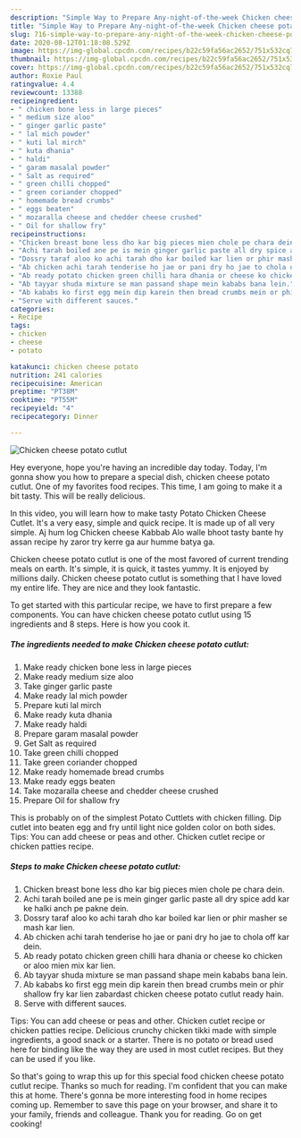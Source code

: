 ```yaml
---
description: "Simple Way to Prepare Any-night-of-the-week Chicken cheese potato cutlut"
title: "Simple Way to Prepare Any-night-of-the-week Chicken cheese potato cutlut"
slug: 716-simple-way-to-prepare-any-night-of-the-week-chicken-cheese-potato-cutlut
date: 2020-08-12T01:18:08.529Z
image: https://img-global.cpcdn.com/recipes/b22c59fa56ac2652/751x532cq70/chicken-cheese-potato-cutlut-recipe-main-photo.jpg
thumbnail: https://img-global.cpcdn.com/recipes/b22c59fa56ac2652/751x532cq70/chicken-cheese-potato-cutlut-recipe-main-photo.jpg
cover: https://img-global.cpcdn.com/recipes/b22c59fa56ac2652/751x532cq70/chicken-cheese-potato-cutlut-recipe-main-photo.jpg
author: Roxie Paul
ratingvalue: 4.4
reviewcount: 13388
recipeingredient:
- " chicken bone less in large pieces"
- " medium size aloo"
- " ginger garlic paste"
- " lal mich powder"
- " kuti lal mirch"
- " kuta dhania"
- " haldi"
- " garam masalal powder"
- " Salt as required"
- " green chilli chopped"
- " green coriander chopped"
- " homemade bread crumbs"
- " eggs beaten"
- " mozaralla cheese and chedder cheese crushed"
- " Oil for shallow fry"
recipeinstructions:
- "Chicken breast bone less dho kar big pieces mien chole pe chara dein."
- "Achi tarah boiled ane pe is mein ginger garlic paste all dry spice add kar ke halki anch pe pakne dein."
- "Dossry taraf aloo ko achi tarah dho kar boiled kar lien or phir masher se mash kar lien."
- "Ab chicken achi tarah tenderise ho jae or pani dry ho jae to chola off kar dein."
- "Ab ready potato chicken green chilli hara dhania or cheese ko chicken or aloo mien mix kar lien."
- "Ab tayyar shuda mixture se man passand shape mein kababs bana lein."
- "Ab kababs ko first egg mein dip karein then bread crumbs mein or phir shallow fry kar lien zabardast chicken cheese potato cutlut ready hain."
- "Serve with different sauces."
categories:
- Recipe
tags:
- chicken
- cheese
- potato

katakunci: chicken cheese potato 
nutrition: 241 calories
recipecuisine: American
preptime: "PT38M"
cooktime: "PT55M"
recipeyield: "4"
recipecategory: Dinner

---
```



![Chicken cheese potato cutlut](https://img-global.cpcdn.com/recipes/b22c59fa56ac2652/751x532cq70/chicken-cheese-potato-cutlut-recipe-main-photo.jpg)

Hey everyone, hope you're having an incredible day today. Today, I'm gonna show you how to prepare a special dish, chicken cheese potato cutlut. One of my favorites food recipes. This time, I am going to make it a bit tasty. This will be really delicious.

In this video, you will learn how to make tasty Potato Chicken Cheese Cutlet. It&#39;s a very easy, simple and quick recipe. It is made up of all very simple. Aj hum log Chicken cheese Kabbab Alo walle bhoot tasty bante hy assan recipe hy zaror try kerre ga aur humme batya ga.

Chicken cheese potato cutlut is one of the most favored of current trending meals on earth. It's simple, it is quick, it tastes yummy. It is enjoyed by millions daily. Chicken cheese potato cutlut is something that I have loved my entire life. They are nice and they look fantastic.


To get started with this particular recipe, we have to first prepare a few components. You can have chicken cheese potato cutlut using 15 ingredients and 8 steps. Here is how you cook it.

<!--inarticleads1-->

##### The ingredients needed to make Chicken cheese potato cutlut:

1. Make ready  chicken bone less in large pieces
1. Make ready  medium size aloo
1. Take  ginger garlic paste
1. Make ready  lal mich powder
1. Prepare  kuti lal mirch
1. Make ready  kuta dhania
1. Make ready  haldi
1. Prepare  garam masalal powder
1. Get  Salt as required
1. Take  green chilli chopped
1. Take  green coriander chopped
1. Make ready  homemade bread crumbs
1. Make ready  eggs beaten
1. Take  mozaralla cheese and chedder cheese crushed
1. Prepare  Oil for shallow fry


This is probably on of the simplest Potato Cuttlets with chicken filling. Dip cutlet into beaten egg and fry until light nice golden color on both sides. Tips: You can add cheese or peas and other. Chicken cutlet recipe or chicken patties recipe. 

<!--inarticleads2-->

##### Steps to make Chicken cheese potato cutlut:

1. Chicken breast bone less dho kar big pieces mien chole pe chara dein.
1. Achi tarah boiled ane pe is mein ginger garlic paste all dry spice add kar ke halki anch pe pakne dein.
1. Dossry taraf aloo ko achi tarah dho kar boiled kar lien or phir masher se mash kar lien.
1. Ab chicken achi tarah tenderise ho jae or pani dry ho jae to chola off kar dein.
1. Ab ready potato chicken green chilli hara dhania or cheese ko chicken or aloo mien mix kar lien.
1. Ab tayyar shuda mixture se man passand shape mein kababs bana lein.
1. Ab kababs ko first egg mein dip karein then bread crumbs mein or phir shallow fry kar lien zabardast chicken cheese potato cutlut ready hain.
1. Serve with different sauces.


Tips: You can add cheese or peas and other. Chicken cutlet recipe or chicken patties recipe. Delicious crunchy chicken tikki made with simple ingredients, a good snack or a starter. There is no potato or bread used here for binding like the way they are used in most cutlet recipes. But they can be used if you like. 

So that's going to wrap this up for this special food chicken cheese potato cutlut recipe. Thanks so much for reading. I'm confident that you can make this at home. There's gonna be more interesting food in home recipes coming up. Remember to save this page on your browser, and share it to your family, friends and colleague. Thank you for reading. Go on get cooking!
